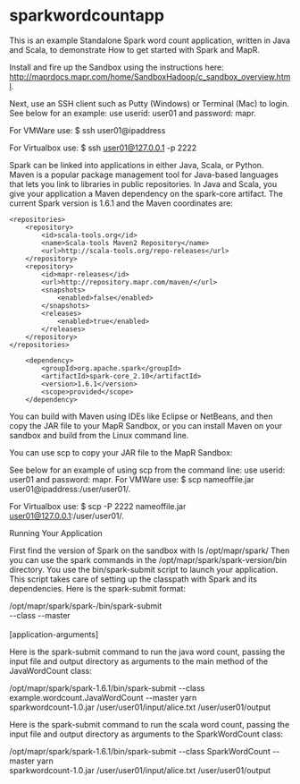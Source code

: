 # sparkwordcountapp

This is an example Standalone Spark word count application, written in Java and Scala, to demonstrate How to get 
started with Spark and MapR. 


Install and fire up the Sandbox using the instructions here: http://maprdocs.mapr.com/home/SandboxHadoop/c_sandbox_overview.html. 

Next, use an SSH client such as Putty (Windows) or Terminal (Mac) to login. See below for an example:
use userid: user01 and password: mapr.

For VMWare use:  $ ssh user01@ipaddress 

For Virtualbox use:  $ ssh user01@127.0.0.1 -p 2222 

Spark can be linked into applications in either Java, Scala, or Python. 
Maven is a popular package management tool for Java-based languages that lets you link to libraries in public repositories. In Java and Scala, you give your application a Maven dependency on the spark-core artifact. The current Spark version is 1.6.1 and the Maven coordinates are:

    <repositories>
        <repository>
            <id>scala-tools.org</id>
            <name>Scala-tools Maven2 Repository</name>
            <url>http://scala-tools.org/repo-releases</url>
        </repository>
        <repository>
            <id>mapr-releases</id>
            <url>http://repository.mapr.com/maven/</url>
            <snapshots>
                <enabled>false</enabled>
            </snapshots>
            <releases>
                <enabled>true</enabled>
            </releases>
        </repository>
    </repositories>

        <dependency>
            <groupId>org.apache.spark</groupId>
            <artifactId>spark-core_2.10</artifactId>
            <version>1.6.1</version>
            <scope>provided</scope>
        </dependency>


You can build with Maven using IDEs like Eclipse or NetBeans, and then copy the JAR file to your MapR Sandbox, or you can install Maven on your sandbox and build from the Linux command line.

You can use scp to copy your JAR file to the MapR Sandbox:

See below for an example of using scp from the command line:
use userid: user01 and password: mapr.
For VMWare use:  $ scp  nameoffile.jar  user01@ipaddress:/user/user01/. 

For Virtualbox use:  $ scp -P 2222 nameoffile.jar  user01@127.0.0.1:/user/user01/.  

Running Your Application

First find the version of Spark on the sandbox with  ls /opt/mapr/spark/  Then you can use the spark commands in the /opt/mapr/spark/spark-version/bin directory.
You use the bin/spark-submit script to launch your application. This script takes care of setting up the classpath with Spark and its dependencies. Here is the spark-submit format:

/opt/mapr/spark/spark-<version>/bin/spark-submit \
  --class <main-class>
  --master <master-url> \
  <application-jar> \
  [application-arguments]


Here is the spark-submit command to run the java word count, passing the input file and output directory as  arguments to the main method of the JavaWordCount class:

/opt/mapr/spark/spark-1.6.1/bin/spark-submit --class example.wordcount.JavaWordCount --master yarn \
  sparkwordcount-1.0.jar /user/user01/input/alice.txt /user/user01/output

Here is the spark-submit command to run the scala word count, passing the input file and output directory as arguments to the SparkWordCount class:

/opt/mapr/spark/spark-1.6.1/bin/spark-submit --class SparkWordCount --master yarn \
  sparkwordcount-1.0.jar /user/user01/input/alice.txt /user/user01/output

